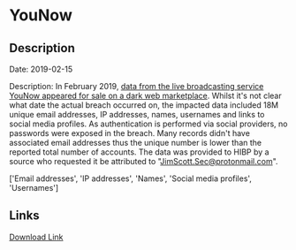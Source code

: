 # YouNow

## Description

Date: 2019-02-15

Description:
In February 2019, <a href="https://techcrunch.com/2019/02/14/hacker-strikes-again/" target="_blank" rel="noopener">data from the live broadcasting service YouNow appeared for sale on a dark web marketplace</a>. Whilst it's not clear what date the actual breach occurred on, the impacted data included 18M unique email addresses, IP addresses, names, usernames and links to social media profiles. As authentication is performed via social providers, no passwords were exposed in the breach. Many records didn't have associated email addresses thus the unique number is lower than the reported total number of accounts. The data was provided to HIBP by a source who requested it be attributed to &quot;JimScott.Sec@protonmail.com&quot;.


['Email addresses', 'IP addresses', 'Names', 'Social media profiles', 'Usernames']

## Links

[Download Link](https://link-to.net/1229997/335.1314621179059/dynamic/?r=aHR0cHM6Ly93d3cubWVkaWFmaXJlLmNvbS92aWV3L0dzSFQ5dmJoVGtWWWhmZS95b3Vub3cuY29tL2ZpbGU=)